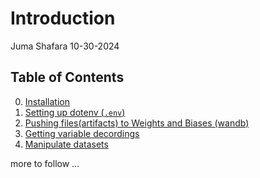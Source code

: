 # Introduction
Juma Shafara
10-30-2024

<!-- WARNING: THIS FILE WAS AUTOGENERATED! DO NOT EDIT! -->

## Table of Contents

0.  [Installation](00_installation.ipynb)
1.  [Setting up dotenv (`.env`)](01_setting_up_dotenv.ipynb)
2.  [Pushing files(artifacts) to Weights and Biases
    (wandb)](02_push_data_to_wandb.ipynb)
3.  [Getting variable decordings](03_getting_meanings.ipynb)
4.  [Manipulate datasets](data_manipulate.ipynb)

more to follow …
